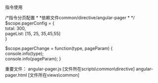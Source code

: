   
  指令使用
  <pager options="pagerConfig" on-page-changed="pagerChange(type, pageParam)">  </pager>


  /*指令分页配置
   *
   *依赖文件common/directive/angular-pager
   *
   */       
  $scope.pagerConfig = {  
    total: 300,  
    pageList: [15, 25, 35,45,55]  
  }  

  $scope.pagerChange = function(type, pageParam) {  
    console.info(type);  
    console.info(pageParam); 
  }  


重要文件：
  angular-pager.js      [文件所在scripts\common\directive]
  angular-pager.html    [文件所在views\common]